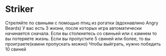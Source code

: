 # Striker
Стреляйте по свиньям с помощью птиц из рогатки (вдохнавлино Angry Beards)
У вас есть 3 жизни, после которых игра автоматически начинается сначала.
Если вы столкнетесь со свиньей или с камнем то вы потеряете жизнь.
Если вы пропустите 5 свиней или более, то вы проиграете(камни пропускать можно)
Чтобы выйграть, нужно победить 10 свиней
